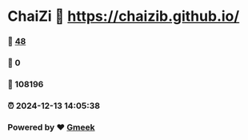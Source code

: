 # ChaiZi :link: https://chaizib.github.io/ 
### :page_facing_up: [48](https://chaizib.github.io//tag.html) 
### :speech_balloon: 0 
### :hibiscus: 108196 
### :alarm_clock: 2024-12-13 14:05:38 
### Powered by :heart: [Gmeek](https://github.com/Meekdai/Gmeek)
